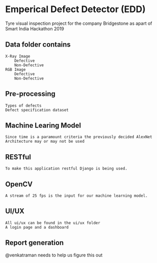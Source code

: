 # Emperical Defect Detector (EDD)
Tyre visual inspection project for the company Bridgestone as apart of Smart India Hackathon 2019
## Data folder contains
	X-Ray Image 
		Defective
		Non-Defective
	RGB Image
		Defective
		Non-Defective
## Pre-processing 
    Types of defects
    Defect specification dataset
## Machine Learing Model 
	Since time is a paramount criteria the previously decided AlexNet Architecture may or may not be used
## RESTful
	To make this application restful Django is being used.
## OpenCV
	A stream of 25 fps is the input for our machine learning model.
## UI/UX 
	All ui/ux can be found in the ui/ux folder
	A login page and a dashboard
## Report generation
@venkatraman needs to help us figure this out
